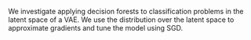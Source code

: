 We investigate applying decision forests to classification problems in the latent space of a VAE. We use the distribution over the latent space to approximate gradients and tune the model using SGD. 
